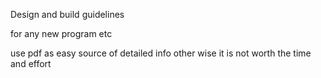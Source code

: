 Design and build guidelines


for any new program etc

use pdf as easy source of detailed info other wise it is not worth the time and effort